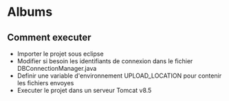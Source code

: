 # Albums

## Comment executer

- Importer le projet sous eclipse
- Modifier si besoin les identifiants de connexion dans le fichier DBConnectionManager.java
- Definir une variable d'environnement UPLOAD_LOCATION pour contenir les fichiers envoyes
- Executer le projet dans un serveur Tomcat v8.5

